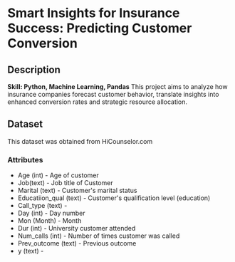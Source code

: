 # Smart Insights for Insurance Success: Predicting Customer Conversion

## Description
**Skill: Python, Machine Learning, Pandas**
This project aims to analyze how insurance companies forecast customer behavior, translate insights into enhanced conversion rates and strategic resource allocation. 

## Dataset
This dataset was obtained from HiCounselor.com

### Attributes
- Age (int) - Age of customer
- Job(text) - Job title of Customer
- Marital (text) - Customer's marital status
- Educatiion_qual (text) - Customer's qualification level (education)
- Call_type (text) - 
- Day (int) - Day number
- Mon (Month) - Month
- Dur (int) - University customer attended 
- Num_calls (int) - Number of times customer was called 
- Prev_outcome (text) - Previous outcome 
- y (text) -  
